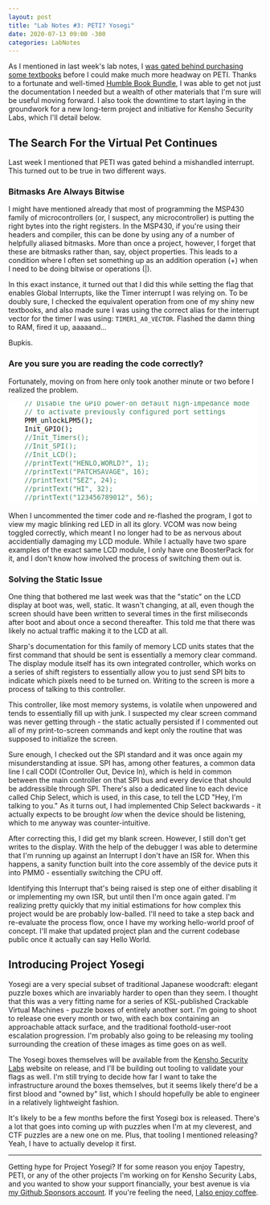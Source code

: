 ```yaml
---
layout: post
title: "Lab Notes #3: PETI? Yosegi"
date: 2020-07-13 09:00 -300
categories: LabNotes
---
```


As I mentioned in last week's lab notes, I [was gated behind purchasing some textbooks](https://zadammac.github.io/LabNotes/2020/07/12/lab-notes-02.html) before I could make much more headway on PETI. Thanks to a fortunate and well-timed [Humble Book Bundle](https://www.humblebundle.com/books/circuits-electronics-morgan-claypool-books), I was able to get not just the documentation I needed but a wealth of other materials that I'm sure will be useful moving forward. I also took the downtime to start laying in the groundwork for a new long-term project and initiative for Kensho Security Labs, which I'll detail below.

## The Search For the Virtual Pet Continues
Last week I mentioned that PETI was gated behind a mishandled interrupt. This turned out to be true in two different ways.

### Bitmasks Are Always Bitwise
I might have mentioned already that most of programming the MSP430 family of microcontrollers (or, I suspect, any microcontroller) is putting the right bytes into the right registers. In the MSP430, if you're using their headers and compiler, this can be done by using any of a number of helpfully aliased bitmasks. More than once a project, however, I forget that these are bitmasks rather than, say, object properties. This leads to a condition where I often set something up as an addition operation (+) when I need to be doing bitwise or operations (|).

In this exact instance, it turned out that I did this while setting the flag that enables Global Interrupts, like the Timer interrupt I was relying on. To be doubly sure, I checked the equivalent operation from one of my shiny new textbooks, and also made sure I was using the correct alias for the interrupt vector for the timer I was using: `TIMER1_A0_VECTOR`. Flashed the damn thing to RAM, fired it up, aaaaand...

Bupkis.

### Are you sure you are reading the code correctly?

Fortunately, moving on from here only took another minute or two before I realized the problem. 

![The relevant line of code was commented out!](https://raw.githubusercontent.com/ZAdamMac/zadammac.github.io/master/_site/images/TheresYourProblem.png)

When I uncommented the timer code and re-flashed the program, I got to view my magic blinking red LED in all its glory. VCOM was now being toggled correctly, which meant I no longer had to be as nervous about accidentially damaging my LCD module. While I actually have two spare examples of the exact same LCD module, I only have one BoosterPack for it, and I don't know how involved the process of switching them out is.

### Solving the Static Issue
One thing that bothered me last week was that the "static" on the LCD display at boot was, well, static. It wasn't changing, at all, even though the screen should have been written to several times in the first miliseconds after boot and about once a second thereafter. This told me that there was likely no actual traffic making it to the LCD at all.

Sharp's documentation for this family of memory LCD units states that the first command that should be sent is essentially a memory clear command. The display module itself has its own integrated controller, which works on a series of shift registers to essentially allow you to just send SPI bits to indicate which pixels need to be turned on. Writing to the screen is more a process of talking to this controller.

This controller, like most memory systems, is volatile when unpowered and tends to essentially fill up with junk. I suspected my clear screen command was never getting through - the static actually persisted if I commented out all of my print-to-screen commands and kept only the routine that was supposed to initialize the screen.

Sure enough, I checked out the SPI standard and it was once again my misunderstanding at issue. SPI has, among other features, a common data line I call CODI (Controller Out, Device In), which is held in common between the main controller on that SPI bus and every device that should be addressible through SPI. There's also a dedicated line to each device called Chip Select, which is used, in this case, to tell the LCD "Hey, I'm talking to you." As it turns out, I had implemented Chip Select backwards - it actually expects to be brought *low* when the device should be listening, which to me anyway was counter-intuitive.

After correcting this, I did get my blank screen. However, I still don't get writes to the display. With the help of the debugger I was able to determine that I'm running up against an Interrupt I don't have an ISR for. When this happens, a sanity function built into the core assembly of the device puts it into PMM0 - essentially switching the CPU off.

Identifying this Interrupt that's being raised is step one of either disabling it or implementing my own ISR, but until then I'm once again gated. I'm realizing pretty quickly that my initial estimations for how complex this project would be are probably low-balled. I'll need to take a step back and re-evaluate the process flow, once I have my working hello-world proof of concept. I'll make that updated project plan and the current codebase public once it actually can say Hello World.

## Introducing Project Yosegi
Yosegi are a very special subset of traditional Japanese woodcraft: elegant puzzle boxes which are invariably harder to open than they seem. I thought that this was a very fitting name for a series of KSL-published Crackable Virtual Machines - puzzle boxes of entirely another sort. I'm going to shoot to release one every month or two, with each box containing an approachable attack surface, and the traditional foothold-user-root escalation progression. I'm probably also going to be releasing my tooling surrounding the creation of these images as time goes on as well.

The Yosegi boxes themselves will be available from the [Kensho Security Labs](https://www.kenshosec.com) website on release, and I'll be building out tooling to validate your flags as well. I'm still trying to decide how far I want to take the infrastructure around the boxes themselves, but it seems likely there'd be a first blood and "owned by" list, which I should hopefully be able to engineer in a relatively lightweight fashion.

It's likely to be a few months before the first Yosegi box is released. There's a lot that goes into coming up with puzzles when I'm at my cleverest, and CTF puzzles are a new one on me. Plus, that tooling I mentioned releasing? Yeah, I have to actually develop it first.

---

Getting hype for Project Yosegi? If for some reason you enjoy Tapestry, PETI, or any of the other projects I'm working on for Kensho Security Labs, and you wanted to show your support financially, your best avenue is via [my Github Sponsors account](https://github.com/sponsors/ZAdamMac). If you're feeling the need, [I also enjoy coffee](https://ko-fi.com/KenshoSec).


